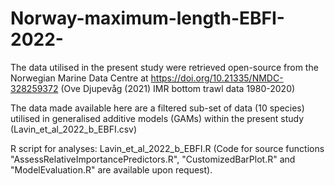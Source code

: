 # Norway-maximum-length-EBFI-2022-

The data utilised in the present study were retrieved open-source from the Norwegian Marine Data Centre at https://doi.org/10.21335/NMDC-328259372
(Ove Djupevåg (2021) IMR bottom trawl data 1980-2020)

The data made available here are a filtered sub-set of data (10 species) utilised in generalised additive models (GAMs) within the present study (Lavin_et_al_2022_b_EBFI.csv)

R script for analyses: Lavin_et_al_2022_b_EBFI.R
(Code for source functions "AssessRelativeImportancePredictors.R",
"CustomizedBarPlot.R" and "ModelEvaluation.R" are available upon request).


